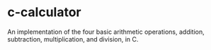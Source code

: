 # c-calculator
An implementation of the four basic arithmetic operations, addition, subtraction, multiplication, and division, in C.
